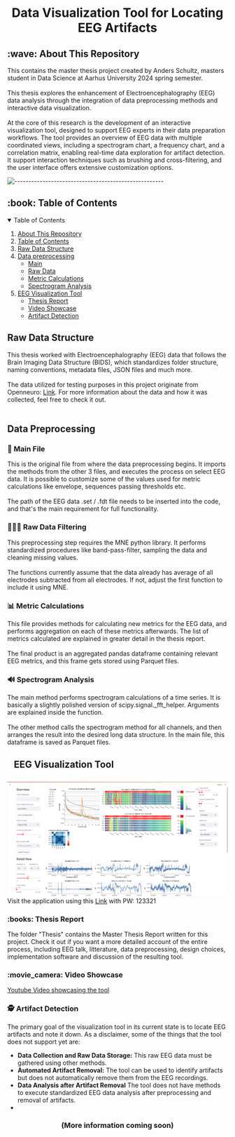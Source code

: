 <h1 align="center" id="top">Data Visualization Tool for Locating EEG Artifacts</h1>
<h2 id="wave-about-this-repository">:wave: About This Repository</h2>
This contains the master thesis project created by Anders Schultz, masters student in Data Science at Aarhus University 2024 spring semester.
<br><br>
This thesis explores the enhancement of Electroencephalography (EEG) data analysis through the integration of data preprocessing methods and interactive data visualization.
<br><br>
At the core of this research is the development of an interactive visualization tool, designed to support EEG experts in their data preparation workflows. The tool provides an overview of EEG data with multiple coordinated views, including a spectrogram chart, a frequency chart, and a correlation matrix, enabling real-time data exploration for artifact detection. It support interaction techniques such as brushing and cross-filtering, and the user interface offers extensive customization options.

![-----------------------------------------------------](https://raw.githubusercontent.com/andreasbm/readme/master/assets/lines/rainbow.png)

<h2 id="book-table-of-contents">:book: Table of Contents</h2>

<details open="open">
  <summary>Table of Contents</summary>
  <ol>
    <li><a href="#wave-about-this-repository">About This Repository</a></li>
    <li><a href="#book-table-of-contents">Table of Contents</a></li>
    <li><a href="#raw-data-structure">Raw Data Structure</a></li>
    <li>
      <a href="#data-preprocessing">Data preprocessing</a>
      <ul>
        <li><a href="#main">Main</a></li>
        <li><a href="#raw-data">Raw Data</a></li>
        <li><a href="#metric-calculations">Metric Calculations</a></li>
        <li><a href="#spectrogram analysis">Spectrogram Analysis</a></li>
      </ul>
    </li>
    <li>
      <a href="#eeg-visualization-tool">EEG Visualization Tool</a>
      <ul>
        <li><a href="#books-thesis-report">Thesis Report</a></li>
        <li><a href="#movie_camera-video-showcase">Video Showcase</a></li>
        <li><a href="#spy-artifact-detection">Artifact Detection</a></li>
      </ul>
    </li>
  </ol>
</details>

<h2 id="raw-data-structure">Raw Data Structure</h2>
This thesis worked with Electroencephalography (EEG) data that follows the Brain Imaging Data Structure (BIDS), which standardizes folder structure, naming conventions, metadata files, JSON files and much more.
<br><br>
The data utilized for testing purposes in this project originate from Openneuro: <a href="https://openneuro.org/datasets/ds004348/versions/1.0.4">Link</a>. For more information about the data and how it was collected, feel free to check it out.
<br><br>
<h2 id="data-preprocessing">Data Preprocessing</h2>
<h3 id="main">📁 Main File</h3>
This is the original file from where the data preprocessing begins. It imports the methods from the other 3 files, and executes the process on select EEG data. It is possible to customize some of the values used for metric calculations like envelope, sequences passing thresholds etc.
<br><br>
The path of the EEG data .set / .fdt file needs to be inserted into the code, and that's the main requirement for full functionality. 
<h3 id="raw-data">👩🏻‍💻 Raw Data Filtering</h3>
This preprocessing step requires the MNE python library. It performs standardized procedures like band-pass-filter, sampling the data and cleaning missing values.
<br><br>
The functions currently assume that the data already has average of all electrodes subtracted from all electrodes. If not, adjust the first function to include it using MNE.
<h3 id="metric-calculations">📊 Metric Calculations</h3>
This file provides methods for calculating new metrics for the EEG data, and performs aggregation on each of these metrics afterwards. The list of metrics calculated are explained in greater detail in the thesis report.
<br><br>
The final product is an aggregated pandas dataframe containing relevant EEG metrics, and this frame gets stored using Parquet files.
<h3 id="spectrogram analysis">🔊 Spectrogram Analysis</h3>
The main method performs spectrogram calculations of a time series. It is basically a slightly polished version of scipy.signal._fft_helper. Arguments are explained inside the function. 
<br><br>
The other method calls the spectrogram method for all channels, and then arranges the result into the desired long data structure. In the main file, this dataframe is saved as Parquet files.
<h2 id="eeg-visualization-tool"><img src="https://seeklogo.com/images/S/streamlit-logo-1A3B208AE4-seeklogo.com.png" alt="" style="vertical-align: middle; margin-left: 10px; display: inline;" width="30"> EEG Visualization Tool</h2>
<img src="Images/overview_and_detail.png" alt="Overview and Detail" style="margin-top:10px;"/>
Visit the application using this <a href="https://eeg-visualization-tool-py-as.streamlit.app">Link</a> with PW: 123321
<h3 id="books-thesis-report">:books: Thesis Report</h3>
The folder "Thesis" contains the Master Thesis Report written for this project. Check it out if you want a more detailed account of the entire process, including EEG talk, litterature, data preprocessing, design choices, implementation software and discussion of the resulting tool. 
<h3 id="movie_camera-video-showcase">:movie_camera: Video Showcase</h3>
<a href = https://www.youtube.com/watch?v=q0UK1dZ_DFI>Youtube Video showcasing the tool</a>
<h3 id="spy-artifact-detection">🕵️ Artifact Detection</h3>
The primary goal of the visualization tool in its current state is to locate EEG artifacts and note it down. As a disclaimer, some of the things that the tool does not support yet are:

- **Data Collection and Raw Data Storage:** This raw EEG data must be gathered using other methods.
- **Automated Artifact Removal:** The tool can be used to identify artifacts but does not automatically remove them from the EEG recordings.
- **Data Analysis after Artifact Removal** The tool does not have methods to execute standardized EEG data analysis after preprocessing and removal of artifacts.
- 
<h3 align="center">
  (More information coming soon)
</h3>






